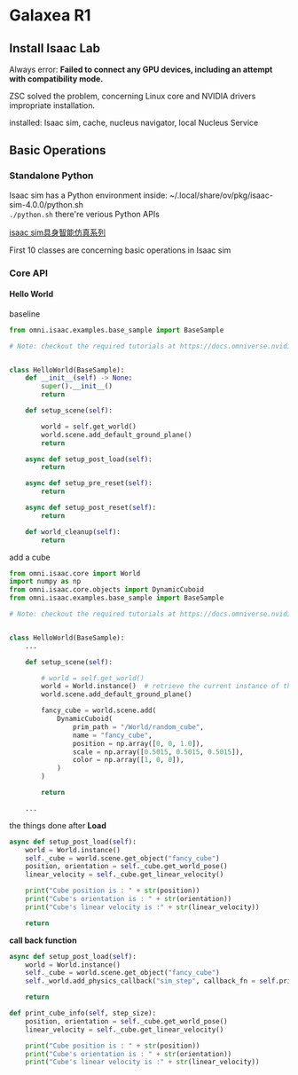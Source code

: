 # Galaxea R1  

## Install Isaac Lab
Always error: **Failed to connect any GPU devices, including an attempt with compatibility mode.**  

ZSC solved the problem, concerning Linux core and NVIDIA drivers impropriate installation.  

installed: Isaac sim, cache, nucleus navigator, local Nucleus Service  

## Basic Operations  
### Standalone Python  
Isaac sim has a Python environment inside: ~/.local/share/ov/pkg/isaac-sim-4.0.0/python.sh  
`./python.sh` there're verious Python APIs 

[isaac sim具身智能仿真系列](https://www.bilibili.com/video/BV1TZ421g7xy?spm_id_from=333.788.videopod.sections&vd_source=14ad5ada89d0491ad8ab06103ead6ad6)  

First 10 classes are concerning basic operations in Isaac sim  

### Core API  
#### Hello World

baseline  
~~~py
from omni.isaac.examples.base_sample import BaseSample

# Note: checkout the required tutorials at https://docs.omniverse.nvidia.com/app_isaacsim/app_isaacsim/overview.html


class HelloWorld(BaseSample):
    def __init__(self) -> None:
        super().__init__()
        return

    def setup_scene(self):

        world = self.get_world()
        world.scene.add_default_ground_plane()
        return

    async def setup_post_load(self):
        return

    async def setup_pre_reset(self):
        return

    async def setup_post_reset(self):
        return

    def world_cleanup(self):
        return

~~~

add a cube  
~~~py
from omni.isaac.core import World
import numpy as np
from omni.isaac.core.objects import DynamicCuboid
from omni.isaac.examples.base_sample import BaseSample

# Note: checkout the required tutorials at https://docs.omniverse.nvidia.com/app_isaacsim/app_isaacsim/overview.html


class HelloWorld(BaseSample):
    ...

    def setup_scene(self):

        # world = self.get_world()
        world = World.instance()  # retrieve the current instance of the World across files and extension
        world.scene.add_default_ground_plane()

        fancy_cube = world.scene.add(
            DynamicCuboid(
                prim_path = "/World/random_cube",
                name = "fancy_cube",
                position = np.array([0, 0, 1.0]),
                scale = np.array([0.5015, 0.5015, 0.5015]),
                color = np.array([1, 0, 0]),
            )
        )

        return

    ...
~~~

the things done after **Load**  
~~~py
async def setup_post_load(self):
    world = World.instance()
    self._cube = world.scene.get_object("fancy_cube")
    position, orientation = self._cube.get_world_pose()
    linear_velocity = self._cube.get_linear_velocity()

    print("Cube position is : " + str(position))
    print("Cube's orientation is : " + str(orientation))
    print("Cube's linear velocity is :" + str(linear_velocity))

    return
~~~

**call back function**  
~~~py
async def setup_post_load(self):
    world = World.instance()
    self._cube = world.scene.get_object("fancy_cube")
    self._world.add_physics_callback("sim_step", callback_fn = self.print_cube_info)  # will be called before each physics step

    return

def print_cube_info(self, step_size):
    position, orientation = self._cube.get_world_pose()
    linear_velocity = self._cube.get_linear_velocity()

    print("Cube position is : " + str(position))
    print("Cube's orientation is : " + str(orientation))
    print("Cube's linear velocity is :" + str(linear_velocity))
~~~

## 